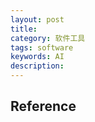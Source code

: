```yaml
---
layout: post
title: 
category: 软件工具
tags: software
keywords: AI
description: 
---
```


## Reference

